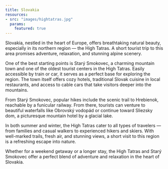 ```yaml
---
title: Slovakia
resources:
- src: "images/hightatras.jpg"
  params:
    featured: true
---
```

Slovakia, nestled in the heart of Europe, offers breathtaking natural beauty,
especially in its northern region — the High Tatras. A short tourist trip to
this area promises adventure, relaxation, and stunning alpine scenery.

One of the best starting points is Starý Smokovec, a charming mountain town and
one of the oldest tourist centers in the High Tatras. Easily accessible by
train or car, it serves as a perfect base for exploring the region. The town
itself offers cozy hotels, traditional Slovak cuisine in local restaurants, and
access to cable cars that take visitors deeper into the mountains.

From Starý Smokovec, popular hikes include the scenic trail to Hrebienok,
reachable by a funicular railway. From there, tourists can venture to beautiful
waterfalls like Obrovský vodopád or continue toward Sliezsky dom, a picturesque
mountain hotel by a glacial lake.

In both summer and winter, the High Tatras cater to all types of travelers —
from families and casual walkers to experienced hikers and skiers. With
well-marked trails, fresh air, and stunning views, a short visit to this region
is a refreshing escape into nature.

Whether for a weekend getaway or a longer stay, the High Tatras and Starý
Smokovec offer a perfect blend of adventure and relaxation in the heart of
Slovakia.


